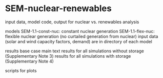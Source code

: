 # SEM-nuclear-renewables
input data, model code, output for nuclear vs. renewables analysis

models
  SEM-1.1-const-nuc: constant nuclear generation
  SEM-1.1-flex-nuc: flexible nuclear generation (no curtailed generation from nuclear)
  input data (solar and wind capacity factors, demand) are in directory of each model

results
  base case main text
  results for all simulations without storage (Supplementary Note 3)
  results for all simulations with storage (Supplementary Note 4)

scripts for plots
